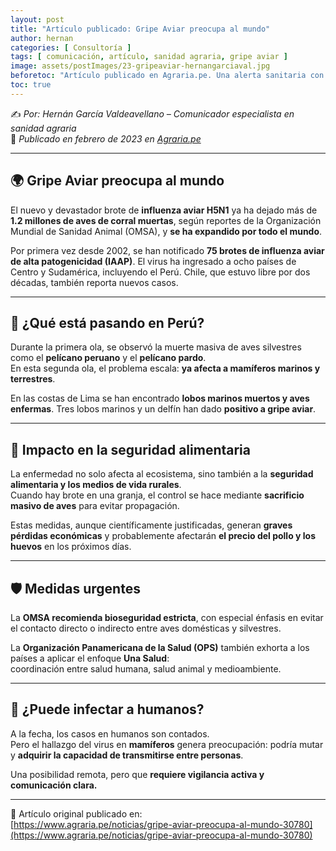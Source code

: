 ```yaml
---
layout: post
title: "Artículo publicado: Gripe Aviar preocupa al mundo"
author: hernan
categories: [ Consultoría ]
tags: [ comunicación, artículo, sanidad agraria, gripe aviar ]
image: assets/postImages/23-gripeaviar-hernangarciaval.jpg
beforetoc: "Artículo publicado en Agraria.pe. Una alerta sanitaria con impacto en salud, medio ambiente y seguridad alimentaria."
toc: true
---
```


✍️ *Por: Hernán García Valdeavellano – Comunicador especialista en sanidad agraria*  
📍 *Publicado en febrero de 2023 en [Agraria.pe](https://www.agraria.pe/noticias/gripe-aviar-preocupa-al-mundo-30780)*

---

## 🌍 Gripe Aviar preocupa al mundo

El nuevo y devastador brote de **influenza aviar H5N1** ya ha dejado más de **1.2 millones de aves de corral muertas**, según reportes de la Organización Mundial de Sanidad Animal (OMSA), y **se ha expandido por todo el mundo**.

Por primera vez desde 2002, se han notificado **75 brotes de influenza aviar de alta patogenicidad (IAAP)**. El virus ha ingresado a ocho países de Centro y Sudamérica, incluyendo el Perú. Chile, que estuvo libre por dos décadas, también reporta nuevos casos.

---

## 🐧 ¿Qué está pasando en Perú?

Durante la primera ola, se observó la muerte masiva de aves silvestres como el **pelícano peruano** y el **pelícano pardo**.  
En esta segunda ola, el problema escala: **ya afecta a mamíferos marinos y terrestres**.

En las costas de Lima se han encontrado **lobos marinos muertos y aves enfermas**. Tres lobos marinos y un delfín han dado **positivo a gripe aviar**.

---

## 🍗 Impacto en la seguridad alimentaria

La enfermedad no solo afecta al ecosistema, sino también a la **seguridad alimentaria y los medios de vida rurales**.  
Cuando hay brote en una granja, el control se hace mediante **sacrificio masivo de aves** para evitar propagación.

Estas medidas, aunque científicamente justificadas, generan **graves pérdidas económicas** y probablemente afectarán **el precio del pollo y los huevos** en los próximos días.

---

## 🛡 Medidas urgentes

La **OMSA recomienda bioseguridad estricta**, con especial énfasis en evitar el contacto directo o indirecto entre aves domésticas y silvestres.  

La **Organización Panamericana de la Salud (OPS)** también exhorta a los países a aplicar el enfoque **Una Salud**:  
coordinación entre salud humana, salud animal y medioambiente.

---

## 🔬 ¿Puede infectar a humanos?

A la fecha, los casos en humanos son contados.  
Pero el hallazgo del virus en **mamíferos** genera preocupación: podría mutar y **adquirir la capacidad de transmitirse entre personas**.

Una posibilidad remota, pero que **requiere vigilancia activa y comunicación clara.**

---

📰 Artículo original publicado en:  
[https://www.agraria.pe/noticias/gripe-aviar-preocupa-al-mundo-30780](https://www.agraria.pe/noticias/gripe-aviar-preocupa-al-mundo-30780)
